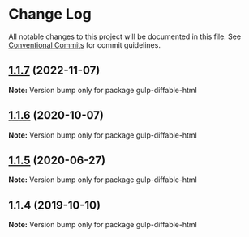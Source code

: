 # Change Log

All notable changes to this project will be documented in this file.
See [Conventional Commits](https://conventionalcommits.org) for commit guidelines.

## [1.1.7](https://github.com/ntnyq/gulp-plugins/compare/gulp-diffable-html@1.1.6...gulp-diffable-html@1.1.7) (2022-11-07)

**Note:** Version bump only for package gulp-diffable-html

## [1.1.6](https://github.com/ntnyq/gulp-plugins/compare/gulp-diffable-html@1.1.5...gulp-diffable-html@1.1.6) (2020-10-07)

**Note:** Version bump only for package gulp-diffable-html

## [1.1.5](https://github.com/ntnyq/gulp-plugins/compare/gulp-diffable-html@1.1.4...gulp-diffable-html@1.1.5) (2020-06-27)

**Note:** Version bump only for package gulp-diffable-html

## 1.1.4 (2019-10-10)

**Note:** Version bump only for package gulp-diffable-html

